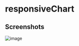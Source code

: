 # responsiveChart

## Screenshots
![image](https://user-images.githubusercontent.com/79474830/135903681-45dd35b6-103f-4d03-b6c9-335dc9004d5c.png)

